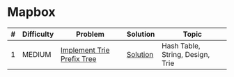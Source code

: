 # Mapbox

| # | Difficulty | Problem | Solution | Topic |
|---|------------|---------|----------|--------|
| 1 | MEDIUM | [Implement Trie Prefix Tree](https://leetcode.com/problems/implement-trie-prefix-tree) | [Solution](../coding/datastructures/trie/Trie.java) | Hash Table, String, Design, Trie |
